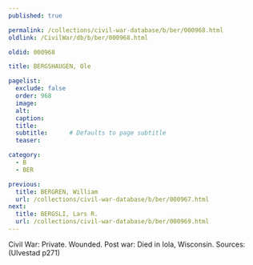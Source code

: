 ```yaml
---
published: true

permalink: /collections/civil-war-database/b/ber/000968.html
oldlink: /CivilWar/db/b/ber/000968.html

oldid: 000968

title: BERGSHAUGEN, Ole

pagelist:
  exclude: false
  order: 968
  image: 
  alt:
  caption:
  title:
  subtitle:      # Defaults to page subtitle
  teaser:

category: 
  - B 
  - BER

previous:
  title: BERGREN, William
  url: /collections/civil-war-database/b/ber/000967.html  
next:
  title: BERGSLI, Lars R.
  url: /collections/civil-war-database/b/ber/000969.html   
---
```

Civil War: Private. Wounded. Post war: Died in Iola, Wisconsin. Sources: (Ulvestad p271)